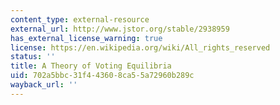 ```yaml
---
content_type: external-resource
external_url: http://www.jstor.org/stable/2938959
has_external_license_warning: true
license: https://en.wikipedia.org/wiki/All_rights_reserved
status: ''
title: A Theory of Voting Equilibria
uid: 702a5bbc-31f4-4360-8ca5-5a72960b289c
wayback_url: ''
---
```

